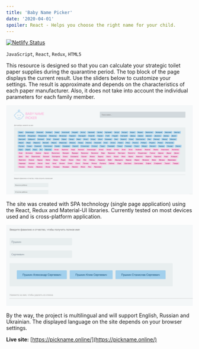 ```yaml
---
title: 'Baby Name Picker'
date: '2020-04-01'
spoiler: React - Helps you choose the right name for your child.
---
```

[![Netlify Status](https://api.netlify.com/api/v1/badges/9757005c-4a53-4eef-a231-fa021cd72c82/deploy-status)](https://app.netlify.com/sites/optimistic-hamilton-6f090c/deploys)

`JavaScript`, `React`, `Redux`, `HTML5`
![]()

This resource is designed so that you can calculate your strategic toilet paper supplies during the quarantine period. The top block of the page displays the current result. Use the sliders below to customize your settings. The result is approximate and depends on the characteristics of each paper manufacturer. Also, it does not take into account the individual parameters for each family member.

![BabyNamePicker](./babynamepicker1.png)

The site was created with SPA technology (single page application) using the React, Redux and Material-UI libraries. Currently tested on most devices used and is cross-platform application.

![BabyNamePicker](./babynamepicker2.png)

By the way, the project is multilingual and will support English, Russian and Ukrainian. The displayed language on the site depends on your browser settings.







**Live site:** [https://pickname.online/](https://pickname.online/)
